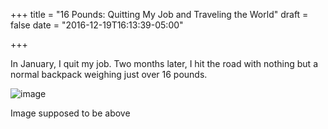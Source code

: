 +++
title = "16 Pounds: Quitting My Job and Traveling the World"
draft = false
date = "2016-12-19T16:13:39-05:00"

+++

In January, I quit my job. Two months later, I hit the road with nothing but a normal backpack weighing just over 16 pounds.

![image](img/backpack.jpg)

Image supposed to be above
